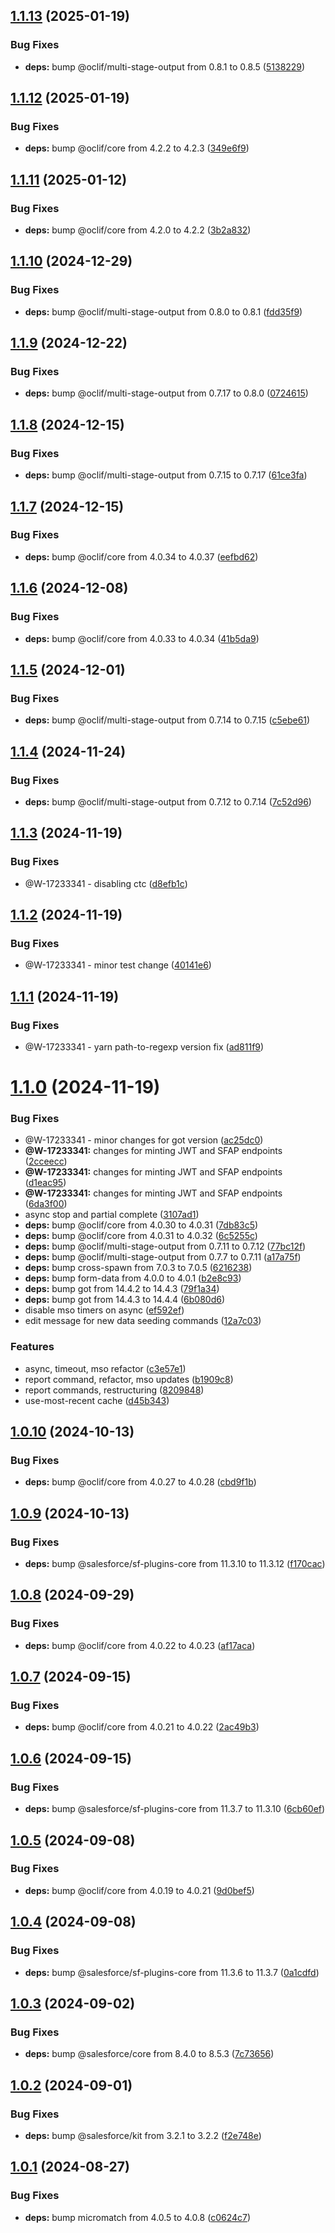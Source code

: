 ## [1.1.13](https://github.com/salesforcecli/plugin-data-seeding/compare/1.1.12...1.1.13) (2025-01-19)

### Bug Fixes

- **deps:** bump @oclif/multi-stage-output from 0.8.1 to 0.8.5 ([5138229](https://github.com/salesforcecli/plugin-data-seeding/commit/5138229ed24c6b8446f6ca9f8ff803be61bda0b0))

## [1.1.12](https://github.com/salesforcecli/plugin-data-seeding/compare/1.1.11...1.1.12) (2025-01-19)

### Bug Fixes

- **deps:** bump @oclif/core from 4.2.2 to 4.2.3 ([349e6f9](https://github.com/salesforcecli/plugin-data-seeding/commit/349e6f9945643fd8c7f442d99ee93a60d466c404))

## [1.1.11](https://github.com/salesforcecli/plugin-data-seeding/compare/1.1.10...1.1.11) (2025-01-12)

### Bug Fixes

- **deps:** bump @oclif/core from 4.2.0 to 4.2.2 ([3b2a832](https://github.com/salesforcecli/plugin-data-seeding/commit/3b2a832150a2283c7c06950c8b8919dd27fa8ee8))

## [1.1.10](https://github.com/salesforcecli/plugin-data-seeding/compare/1.1.9...1.1.10) (2024-12-29)

### Bug Fixes

- **deps:** bump @oclif/multi-stage-output from 0.8.0 to 0.8.1 ([fdd35f9](https://github.com/salesforcecli/plugin-data-seeding/commit/fdd35f9ee707393f961c51f9cca6ec57494e3b52))

## [1.1.9](https://github.com/salesforcecli/plugin-data-seeding/compare/1.1.8...1.1.9) (2024-12-22)

### Bug Fixes

- **deps:** bump @oclif/multi-stage-output from 0.7.17 to 0.8.0 ([0724615](https://github.com/salesforcecli/plugin-data-seeding/commit/0724615f4164e5bebce334938d6bcc661502f49a))

## [1.1.8](https://github.com/salesforcecli/plugin-data-seeding/compare/1.1.7...1.1.8) (2024-12-15)

### Bug Fixes

- **deps:** bump @oclif/multi-stage-output from 0.7.15 to 0.7.17 ([61ce3fa](https://github.com/salesforcecli/plugin-data-seeding/commit/61ce3fa47892312d35f21edf2f7dc75d42d4bf35))

## [1.1.7](https://github.com/salesforcecli/plugin-data-seeding/compare/1.1.6...1.1.7) (2024-12-15)

### Bug Fixes

- **deps:** bump @oclif/core from 4.0.34 to 4.0.37 ([eefbd62](https://github.com/salesforcecli/plugin-data-seeding/commit/eefbd625b8b137e9173c1b5ff8f9f4e44aeef61e))

## [1.1.6](https://github.com/salesforcecli/plugin-data-seeding/compare/1.1.5...1.1.6) (2024-12-08)

### Bug Fixes

- **deps:** bump @oclif/core from 4.0.33 to 4.0.34 ([41b5da9](https://github.com/salesforcecli/plugin-data-seeding/commit/41b5da9d1bd72108e8081b786a74b21ac4d6a468))

## [1.1.5](https://github.com/salesforcecli/plugin-data-seeding/compare/1.1.4...1.1.5) (2024-12-01)

### Bug Fixes

- **deps:** bump @oclif/multi-stage-output from 0.7.14 to 0.7.15 ([c5ebe61](https://github.com/salesforcecli/plugin-data-seeding/commit/c5ebe614a5324c795ae2670122d980e99edf1649))

## [1.1.4](https://github.com/salesforcecli/plugin-data-seeding/compare/1.1.3...1.1.4) (2024-11-24)

### Bug Fixes

- **deps:** bump @oclif/multi-stage-output from 0.7.12 to 0.7.14 ([7c52d96](https://github.com/salesforcecli/plugin-data-seeding/commit/7c52d96f5f4b3848b6813ce080cdeb00b23d7747))

## [1.1.3](https://github.com/salesforcecli/plugin-data-seeding/compare/1.1.2...1.1.3) (2024-11-19)

### Bug Fixes

- @W-17233341 - disabling ctc ([d8efb1c](https://github.com/salesforcecli/plugin-data-seeding/commit/d8efb1cd702bb5a86d65451a3c397281830b0ff1))

## [1.1.2](https://github.com/salesforcecli/plugin-data-seeding/compare/1.1.1...1.1.2) (2024-11-19)

### Bug Fixes

- @W-17233341 - minor test change ([40141e6](https://github.com/salesforcecli/plugin-data-seeding/commit/40141e62a448733694002b5a7bbe2473aab74695))

## [1.1.1](https://github.com/salesforcecli/plugin-data-seeding/compare/1.1.0...1.1.1) (2024-11-19)

### Bug Fixes

- @W-17233341 - yarn path-to-regexp version fix ([ad811f9](https://github.com/salesforcecli/plugin-data-seeding/commit/ad811f9d3b11112c8a30db33bea8aa56c269c9a4))

# [1.1.0](https://github.com/salesforcecli/plugin-data-seeding/compare/1.0.10...1.1.0) (2024-11-19)

### Bug Fixes

- @W-17233341 - minor changes for got version ([ac25dc0](https://github.com/salesforcecli/plugin-data-seeding/commit/ac25dc00a592cd6f0548733425aafa660a7e522d))
- **@W-17233341:** changes for minting JWT and SFAP endpoints ([2cceecc](https://github.com/salesforcecli/plugin-data-seeding/commit/2cceecc2408622ca46ef9cf3d195387b7fd94a15))
- **@W-17233341:** changes for minting JWT and SFAP endpoints ([d1eac95](https://github.com/salesforcecli/plugin-data-seeding/commit/d1eac950abf3c08bcb3529013b098c51200fb752))
- **@W-17233341:** changes for minting JWT and SFAP endpoints ([6da3f00](https://github.com/salesforcecli/plugin-data-seeding/commit/6da3f00cdab9f36c84ded35190d534575b8711b0))
- async stop and partial complete ([3107ad1](https://github.com/salesforcecli/plugin-data-seeding/commit/3107ad1bfc356bcf0e5041d613bead1cd08de476))
- **deps:** bump @oclif/core from 4.0.30 to 4.0.31 ([7db83c5](https://github.com/salesforcecli/plugin-data-seeding/commit/7db83c57cdfc13c2ff720e948f3bec255f691c92))
- **deps:** bump @oclif/core from 4.0.31 to 4.0.32 ([6c5255c](https://github.com/salesforcecli/plugin-data-seeding/commit/6c5255c940347f4e6ae938e4605c92896d0e9f0c))
- **deps:** bump @oclif/multi-stage-output from 0.7.11 to 0.7.12 ([77bc12f](https://github.com/salesforcecli/plugin-data-seeding/commit/77bc12fa6e0ac1f207a2dff95f82c471614b89f3))
- **deps:** bump @oclif/multi-stage-output from 0.7.7 to 0.7.11 ([a17a75f](https://github.com/salesforcecli/plugin-data-seeding/commit/a17a75f622f965cf04f862af8aa8cd435df8a911))
- **deps:** bump cross-spawn from 7.0.3 to 7.0.5 ([6216238](https://github.com/salesforcecli/plugin-data-seeding/commit/6216238df09ba7232b07fbdfef5ac32894d72f05))
- **deps:** bump form-data from 4.0.0 to 4.0.1 ([b2e8c93](https://github.com/salesforcecli/plugin-data-seeding/commit/b2e8c936631dbb9a08bb0fb598a0ea730e139a9b))
- **deps:** bump got from 14.4.2 to 14.4.3 ([79f1a34](https://github.com/salesforcecli/plugin-data-seeding/commit/79f1a34917b710c094a073e0e4c57673ff1aaeb1))
- **deps:** bump got from 14.4.3 to 14.4.4 ([6b080d6](https://github.com/salesforcecli/plugin-data-seeding/commit/6b080d63b21d08c7f065dd0f93720b0ed8a3ec96))
- disable mso timers on async ([ef592ef](https://github.com/salesforcecli/plugin-data-seeding/commit/ef592ef62bb18904ddc9815ae060f7a4550bbccf))
- edit message for new data seeding commands ([12a7c03](https://github.com/salesforcecli/plugin-data-seeding/commit/12a7c038dc4e402caab687b942ead14bdf1530a6))

### Features

- async, timeout, mso refactor ([c3e57e1](https://github.com/salesforcecli/plugin-data-seeding/commit/c3e57e1b508721cb7c85f2a44a8c21f7608249b4))
- report command, refactor, mso updates ([b1909c8](https://github.com/salesforcecli/plugin-data-seeding/commit/b1909c85311af35c6ce01c09942e16af9665cc27))
- report commands, restructuring ([8209848](https://github.com/salesforcecli/plugin-data-seeding/commit/8209848c95153f79281656a53c988c0fb8a4c7d3))
- use-most-recent cache ([d45b343](https://github.com/salesforcecli/plugin-data-seeding/commit/d45b343e2fda895cc2816bd400cd705ebbe2fecf))

## [1.0.10](https://github.com/salesforcecli/plugin-data-seeding/compare/1.0.9...1.0.10) (2024-10-13)

### Bug Fixes

- **deps:** bump @oclif/core from 4.0.27 to 4.0.28 ([cbd9f1b](https://github.com/salesforcecli/plugin-data-seeding/commit/cbd9f1b739ff252d1323cef14bea52e03378bc50))

## [1.0.9](https://github.com/salesforcecli/plugin-data-seeding/compare/1.0.8...1.0.9) (2024-10-13)

### Bug Fixes

- **deps:** bump @salesforce/sf-plugins-core from 11.3.10 to 11.3.12 ([f170cac](https://github.com/salesforcecli/plugin-data-seeding/commit/f170cacc2f3a15f7b0f915a02e58433cf8e8c48d))

## [1.0.8](https://github.com/salesforcecli/plugin-data-seeding/compare/1.0.7...1.0.8) (2024-09-29)

### Bug Fixes

- **deps:** bump @oclif/core from 4.0.22 to 4.0.23 ([af17aca](https://github.com/salesforcecli/plugin-data-seeding/commit/af17aca873a3be1d811696502ae517d279c2f711))

## [1.0.7](https://github.com/salesforcecli/plugin-data-seeding/compare/1.0.6...1.0.7) (2024-09-15)

### Bug Fixes

- **deps:** bump @oclif/core from 4.0.21 to 4.0.22 ([2ac49b3](https://github.com/salesforcecli/plugin-data-seeding/commit/2ac49b36d19b01f8f8edb2b6915cc3379d5dc3db))

## [1.0.6](https://github.com/salesforcecli/plugin-data-seeding/compare/1.0.5...1.0.6) (2024-09-15)

### Bug Fixes

- **deps:** bump @salesforce/sf-plugins-core from 11.3.7 to 11.3.10 ([6cb60ef](https://github.com/salesforcecli/plugin-data-seeding/commit/6cb60ef5aae236716bd20978590f50296a00e535))

## [1.0.5](https://github.com/salesforcecli/plugin-data-seeding/compare/1.0.4...1.0.5) (2024-09-08)

### Bug Fixes

- **deps:** bump @oclif/core from 4.0.19 to 4.0.21 ([9d0bef5](https://github.com/salesforcecli/plugin-data-seeding/commit/9d0bef51702e55602cf79d776cbf31ef07a43547))

## [1.0.4](https://github.com/salesforcecli/plugin-data-seeding/compare/1.0.3...1.0.4) (2024-09-08)

### Bug Fixes

- **deps:** bump @salesforce/sf-plugins-core from 11.3.6 to 11.3.7 ([0a1cdfd](https://github.com/salesforcecli/plugin-data-seeding/commit/0a1cdfd995e59a9b97f5477348fb36703686eb1c))

## [1.0.3](https://github.com/salesforcecli/plugin-data-seeding/compare/1.0.2...1.0.3) (2024-09-02)

### Bug Fixes

- **deps:** bump @salesforce/core from 8.4.0 to 8.5.3 ([7c73656](https://github.com/salesforcecli/plugin-data-seeding/commit/7c736569ae1591d9d1c63c7b855e75bbd65d5603))

## [1.0.2](https://github.com/salesforcecli/plugin-data-seeding/compare/1.0.1...1.0.2) (2024-09-01)

### Bug Fixes

- **deps:** bump @salesforce/kit from 3.2.1 to 3.2.2 ([f2e748e](https://github.com/salesforcecli/plugin-data-seeding/commit/f2e748e7d960211ddb4f41207f1dea53da9aacc9))

## [1.0.1](https://github.com/salesforcecli/plugin-data-seeding/compare/c0624c712ac9ef7bcf8e9ff4c5152c6e1bc63230...1.0.1) (2024-08-27)

### Bug Fixes

- **deps:** bump micromatch from 4.0.5 to 4.0.8 ([c0624c7](https://github.com/salesforcecli/plugin-data-seeding/commit/c0624c712ac9ef7bcf8e9ff4c5152c6e1bc63230))
